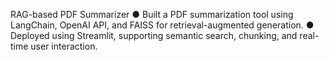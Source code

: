 RAG-based PDF Summarizer
●
Built a PDF summarization tool using LangChain, OpenAI API, and FAISS for retrieval-augmented generation.
●
Deployed using Streamlit, supporting semantic search, chunking, and real-time user interaction.

